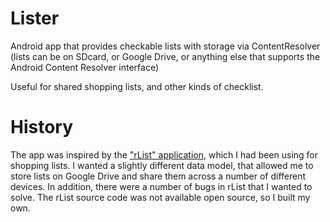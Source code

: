 # Lister
Android app that provides checkable lists with storage via ContentResolver (lists can be on SDcard,
or Google Drive, or anything else that supports the Android Content Resolver interface)

Useful for shared shopping lists, and other kinds of checklist.

# History
The app was inspired by the ["rList" application](https://play.google.com/store/apps/details?id=com.rundgong.shoppinglist),
which I had been using for shopping lists. I wanted a slightly different data model, that allowed
me to store lists on Google Drive and share them across a number of different devices. In addition,
there were a number of bugs in rList that I wanted to solve. The rList source code was not
available open source, so I built my own.